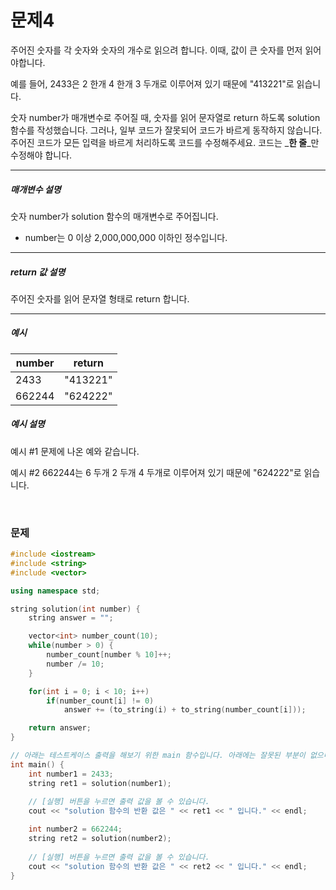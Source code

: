 
# 문제4
주어진 숫자를 각 숫자와 숫자의 개수로 읽으려 합니다. 이때, 값이 큰 숫자를 먼저 읽어야합니다.

예를 들어, 2433은 2 한개 4 한개 3 두개로 이루어져 있기 때문에 "413221"로 읽습니다. 

숫자 number가 매개변수로 주어질 때, 숫자를 읽어 문자열로 return 하도록 solution 함수를 작성했습니다. 그러나, 일부 코드가 잘못되어 코드가 바르게 동작하지 않습니다. 주어진 코드가 모든 입력을 바르게 처리하도록 코드를 수정해주세요. 코드는 _**한 줄**_만 수정해야 합니다.

---

##### 매개변수 설명
숫자 number가 solution 함수의 매개변수로 주어집니다.
* number는 0 이상 2,000,000,000 이하인 정수입니다.

---
##### return 값 설명
주어진 숫자를 읽어 문자열 형태로 return 합니다.

---
##### 예시

| number | return |
|--------|----------|
| 2433 | "413221" |
| 662244 | "624222" |

##### 예시 설명
예시 #1
문제에 나온 예와 같습니다.

예시 #2
662244는 6 두개 2 두개 4 두개로 이루어져 있기 때문에 "624222"로 읽습니다.

<br>

### 문제

```cpp
#include <iostream>
#include <string>
#include <vector>

using namespace std;

string solution(int number) {
    string answer = "";

    vector<int> number_count(10);
    while(number > 0) {
        number_count[number % 10]++;
        number /= 10;
    }

    for(int i = 0; i < 10; i++)
        if(number_count[i] != 0)
            answer += (to_string(i) + to_string(number_count[i]));

    return answer;
}

// 아래는 테스트케이스 출력을 해보기 위한 main 함수입니다. 아래에는 잘못된 부분이 없으니, 위의 코드만 수정하세요.
int main() {
	int number1 = 2433;
	string ret1 = solution(number1);
	
	// [실행] 버튼을 누르면 출력 값을 볼 수 있습니다.
	cout << "solution 함수의 반환 값은 " << ret1 << " 입니다." << endl;

	int number2 = 662244;
	string ret2 = solution(number2);
	
	// [실행] 버튼을 누르면 출력 값을 볼 수 있습니다.
	cout << "solution 함수의 반환 값은 " << ret2 << " 입니다." << endl;
}
```
